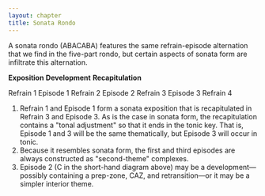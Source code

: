 ```yaml
---
layout: chapter
title: Sonata Rondo
---
```


A sonata rondo (ABACABA) features the same refrain-episode alternation that we find in the five-part rondo, but certain aspects of sonata form are infiltrate this alternation.

**Exposition**						**Development**		**Recapitulation**


Refrain 1	Episode 1	Refrain 2	Episode 2			Refrain 3	Episode 3	Refrain 4


1. Refrain 1 and Episode 1 form a sonata exposition that is recapitulated in Refrain 3 and Episode 3. As is the case in sonata form, the recapitulation contains a "tonal adjustment" so that it ends in the tonic key. That is, Episode 1 and 3 will be the same thematically, but Episode 3 will occur in tonic.
2. Because it resembles sonata form, the first and third episodes are always constructed as "second-theme" complexes.
3. Episode 2 (C in the short-hand diagram above) may be a development—possibly containing a prep-zone, CAZ, and retransition—or it may be a simpler interior theme.